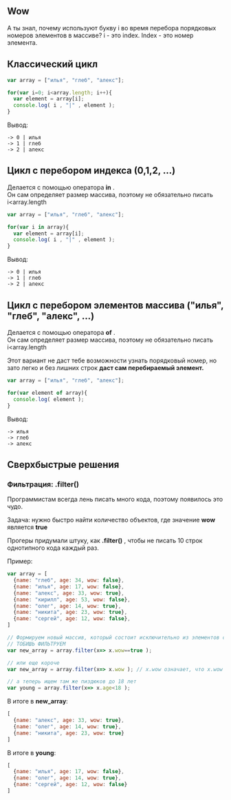 ## Wow

А ты знал, почему используют букву i во время перебора порядковых номеров элементов в массиве? 
i - это index. Index - это номер элемента.

## Классический цикл

```js
var array = ["илья", "глеб", "алекс"];

for(var i=0; i<array.length; i++){
  var element = array[i];
  console.log( i , "|" , element );
}
```

Вывод:
```
-> 0 | илья
-> 1 | глеб
-> 2 | алекс
```

## Цикл с перебором индекса (0,1,2, ...)
Делается с помощью оператора **in** .  
Он сам определяет размер массива, поэтому не обязательно писать i<array.length

```js
var array = ["илья", "глеб", "алекс"];

for(var i in array){
  var element = array[i];
  console.log( i , "|" , element );
}
```

Вывод:
```
-> 0 | илья
-> 1 | глеб
-> 2 | алекс
```

## Цикл с перебором элементов массива ("илья", "глеб", "алекс", ...)
Делается с помощью оператора **of** .  
Он сам определяет размер массива, поэтому не обязательно писать i<array.length

Этот вариант не даст тебе возможности узнать порядковый номер, но зато легко и без лишних строк **даст сам перебираемый элемент.**

```js
var array = ["илья", "глеб", "алекс"];

for(var element of array){
  console.log( element );
}
```

Вывод:
```
-> илья
-> глеб
-> алекс
```

## Сверхбыстрые решения

### Фильтрация: .filter()
Программистам всегда лень писать много кода, поэтому появилось это чудо.  

Задача: нужно быстро найти количество объектов, где значение **wow** является **true**  


Прогеры придумали штуку, как **.filter()** , чтобы не писать 10 строк однотипного кода каждый раз.  

Пример:
```js
var array = [
  {name: "глеб", age: 34, wow: false},
  {name: "илья", age: 17, wow: false},
  {name: "алекс", age: 33, wow: true},
  {name: "кирилл", age: 53, wow: false},
  {name: "олег", age: 14, wow: true},
  {name: "никита", age: 23, wow: true},
  {name: "сергей", age: 12, wow: false},
]

// Формируем новый массив, который состоит исключительно из элементов с wow: true
// ТОБИШЬ ФИЛЬТРУЕМ
var new_array = array.filter(x=> x.wow==true );

// или еще короче
var new_array = array.filter(x=> x.wow ); // x.wow означает, что x.wow "существует", то есть все-что угодно кроме false

// а теперь ищем там же пиздюков до 18 лет
var young = array.filter(x=> x.age<18 );

```

В итоге в **new_array**:
```js
[
  {name: "алекс", age: 33, wow: true},
  {name: "олег", age: 14, wow: true},
  {name: "никита", age: 23, wow: true}
]
```

В итоге в **young**:
```js
[
  {name: "илья", age: 17, wow: false},
  {name: "олег", age: 14, wow: true},
  {name: "сергей", age: 12, wow: false}
]
```
